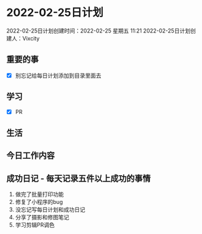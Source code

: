 # 2022-02-25日计划

2022-02-25日计划创建时间：2022-02-25 星期五  11:21
2022-02-25日计划创建人：Vixcity

## 重要的事
- [x] 别忘记给每日计划添加到目录里面去

## 学习
- [x] PR

## 生活

## 今日工作内容

## 成功日记 - 每天记录五件以上成功的事情
1. 做完了批量打印功能
2. 修复了小程序的bug
3. 没忘记写每日计划和成功日记
4. 分享了摄影和修图笔记
5.  学习剪辑PR调色